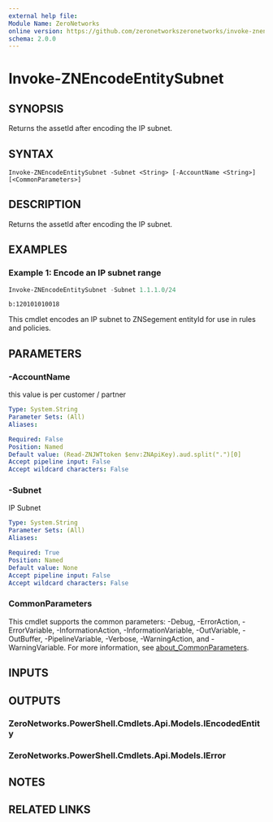 ```yaml
---
external help file:
Module Name: ZeroNetworks
online version: https://github.com/zeronetworkszeronetworks/invoke-znencodeentitysubnet
schema: 2.0.0
---
```


# Invoke-ZNEncodeEntitySubnet

## SYNOPSIS
Returns the assetId after encoding the IP subnet.

## SYNTAX

```
Invoke-ZNEncodeEntitySubnet -Subnet <String> [-AccountName <String>] [<CommonParameters>]
```

## DESCRIPTION
Returns the assetId after encoding the IP subnet.

## EXAMPLES

### Example 1: Encode an IP subnet range
```powershell
Invoke-ZNEncodeEntitySubnet -Subnet 1.1.1.0/24 
```

```output
b:120101010018
```

This cmdlet encodes an IP subnet to ZNSegement entityId for use in rules and policies.

## PARAMETERS

### -AccountName
this value is per customer / partner

```yaml
Type: System.String
Parameter Sets: (All)
Aliases:

Required: False
Position: Named
Default value: (Read-ZNJWTtoken $env:ZNApiKey).aud.split(".")[0]
Accept pipeline input: False
Accept wildcard characters: False
```

### -Subnet
IP Subnet

```yaml
Type: System.String
Parameter Sets: (All)
Aliases:

Required: True
Position: Named
Default value: None
Accept pipeline input: False
Accept wildcard characters: False
```

### CommonParameters
This cmdlet supports the common parameters: -Debug, -ErrorAction, -ErrorVariable, -InformationAction, -InformationVariable, -OutVariable, -OutBuffer, -PipelineVariable, -Verbose, -WarningAction, and -WarningVariable. For more information, see [about_CommonParameters](http://go.microsoft.com/fwlink/?LinkID=113216).

## INPUTS

## OUTPUTS

### ZeroNetworks.PowerShell.Cmdlets.Api.Models.IEncodedEntity

### ZeroNetworks.PowerShell.Cmdlets.Api.Models.IError

## NOTES

## RELATED LINKS

